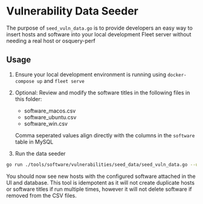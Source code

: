 # Vulnerability Data Seeder

The purpose of `seed_vuln_data.go` is to provide developers an easy way to insert hosts and software
into your local development Fleet server without needing a real host or osquery-perf

## Usage

1. Ensure your local development environment is running using `docker-compose up` and `fleet serve`

2. Optional: Review and modify the software titles in the following files in this folder:

    - software_macos.csv
    - software_ubuntu.csv
    - software_win.csv

    Comma seperated values align directly with the columns in the `software` table in MySQL

3. Run the data seeder

```bash
go run ./tools/software/vulnerabilities/seed_data/seed_vuln_data.go --ubuntu 1 --macos 1 --windows 1 --linux-kernels 1
```

You should now see new hosts with the configured software attached in the UI and database.  This
tool is idempotent as it will not create duplicate hosts or software titles if run multiple times,
however it will not delete software if removed from the CSV files.
